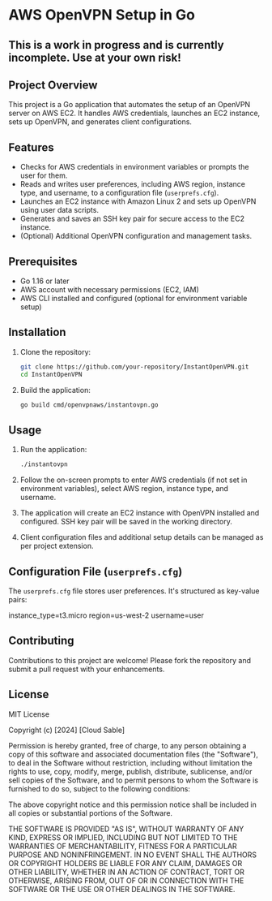 # AWS OpenVPN Setup in Go

## This is a work in progress and is currently incomplete.  Use at your own risk!

## Project Overview

This project is a Go application that automates the setup of an OpenVPN server on AWS EC2. It handles AWS credentials, launches an EC2 instance, sets up OpenVPN, and generates client configurations.

## Features

- Checks for AWS credentials in environment variables or prompts the user for them.
- Reads and writes user preferences, including AWS region, instance type, and username, to a configuration file (`userprefs.cfg`).
- Launches an EC2 instance with Amazon Linux 2 and sets up OpenVPN using user data scripts.
- Generates and saves an SSH key pair for secure access to the EC2 instance.
- (Optional) Additional OpenVPN configuration and management tasks.

## Prerequisites

- Go 1.16 or later
- AWS account with necessary permissions (EC2, IAM)
- AWS CLI installed and configured (optional for environment variable setup)

## Installation

1. Clone the repository:

    ```bash
    git clone https://github.com/your-repository/InstantOpenVPN.git
    cd InstantOpenVPN
    ```

2. Build the application:

    ```bash
    go build cmd/openvpnaws/instantovpn.go
    ```

## Usage

1. Run the application:

    ```bash
    ./instantovpn
    ```

2. Follow the on-screen prompts to enter AWS credentials (if not set in environment variables), select AWS region, instance type, and username.

3. The application will create an EC2 instance with OpenVPN installed and configured. SSH key pair will be saved in the working directory.

4. Client configuration files and additional setup details can be managed as per project extension.

## Configuration File (`userprefs.cfg`)

The `userprefs.cfg` file stores user preferences. It's structured as key-value pairs:

instance_type=t3.micro
region=us-west-2
username=user


## Contributing

Contributions to this project are welcome! Please fork the repository and submit a pull request with your enhancements.

## License

MIT License

Copyright (c) [2024] [Cloud Sable]

Permission is hereby granted, free of charge, to any person obtaining a copy
of this software and associated documentation files (the "Software"), to deal
in the Software without restriction, including without limitation the rights
to use, copy, modify, merge, publish, distribute, sublicense, and/or sell
copies of the Software, and to permit persons to whom the Software is
furnished to do so, subject to the following conditions:

The above copyright notice and this permission notice shall be included in all
copies or substantial portions of the Software.

THE SOFTWARE IS PROVIDED "AS IS", WITHOUT WARRANTY OF ANY KIND, EXPRESS OR
IMPLIED, INCLUDING BUT NOT LIMITED TO THE WARRANTIES OF MERCHANTABILITY,
FITNESS FOR A PARTICULAR PURPOSE AND NONINFRINGEMENT. IN NO EVENT SHALL THE
AUTHORS OR COPYRIGHT HOLDERS BE LIABLE FOR ANY CLAIM, DAMAGES OR OTHER
LIABILITY, WHETHER IN AN ACTION OF CONTRACT, TORT OR OTHERWISE, ARISING FROM,
OUT OF OR IN CONNECTION WITH THE SOFTWARE OR THE USE OR OTHER DEALINGS IN THE
SOFTWARE.
